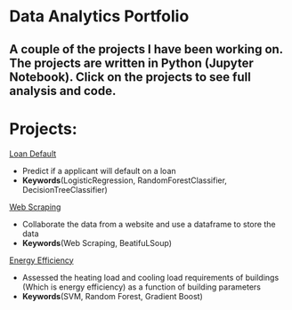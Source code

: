 # Data Analytics Portfolio
## A couple of the projects I have been working on. The projects are written in Python (Jupyter Notebook). Click on the projects to see full analysis and code.

# Projects:

[Loan Default](https://github.com/alieen6/Data-Analytics-Portfolio/blob/master/Loan%20Default.ipynb)

-  Predict if a applicant will default on a loan
- **Keywords**(LogisticRegression, RandomForestClassifier, DecisionTreeClassifier)

[Web Scraping](https://github.com/alieen6/Data-Analytics-Portfolio/blob/master/Web%20Scraping%20Project.ipynb)

- Collaborate the data from a website and use a dataframe to store the data
- **Keywords**(Web Scraping, BeatifuLSoup)



[Energy Efficiency](https://github.com/alieen6/Data-Analytics-Portfolio/blob/master/Energy%20Efficiency.ipynb)

- Assessed the heating load and cooling load requirements of buildings (Which is energy efficiency) as a function of building parameters
- **Keywords**(SVM, Random Forest, Gradient Boost)
